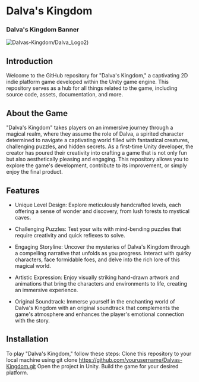 # Dalva's Kingdom

### Dalva's Kingdom Banner
![Dalvas-Kingdom/Dalva_Logo2](https://github.com/LeonardoFCorrea/Dalvas-Kingdom/blob/main/Dalva_Logo2.png))

## Introduction
Welcome to the GitHub repository for "Dalva's Kingdom," a captivating 2D indie platform game developed within the Unity game engine. This repository serves as a hub for all things related to the game, including source code, assets, documentation, and more.

## About the Game
"Dalva's Kingdom" takes players on an immersive journey through a magical realm, where they assume the role of Dalva, a spirited character determined to navigate a captivating world filled with fantastical creatures, challenging puzzles, and hidden secrets. As a first-time Unity developer, the creator has poured their creativity into crafting a game that is not only fun but also aesthetically pleasing and engaging. This repository allows you to explore the game's development, contribute to its improvement, or simply enjoy the final product.

## Features
- Unique Level Design: Explore meticulously handcrafted levels, each offering a sense of wonder and discovery, from lush forests to mystical caves.

- Challenging Puzzles: Test your wits with mind-bending puzzles that require creativity and quick reflexes to solve.

- Engaging Storyline: Uncover the mysteries of Dalva's Kingdom through a compelling narrative that unfolds as you progress. Interact with quirky characters, face formidable foes, and delve into the rich lore of this magical world.

- Artistic Expression: Enjoy visually striking hand-drawn artwork and animations that bring the characters and environments to life, creating an immersive experience.

- Original Soundtrack: Immerse yourself in the enchanting world of Dalva's Kingdom with an original soundtrack that complements the game's atmosphere and enhances the player's emotional connection with the story.

## Installation
To play "Dalva's Kingdom," follow these steps:
Clone this repository to your local machine using git clone https://github.com/yourusername/Dalvas-Kingdom.git
Open the project in Unity.
Build the game for your desired platform.
